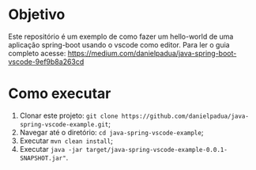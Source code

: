 # Objetivo
Este repositório é um exemplo de como fazer um hello-world de uma aplicação spring-boot usando o vscode como editor.
Para ler o guia completo acesse: https://medium.com/danielpadua/java-spring-boot-vscode-9ef9b8a263cd

# Como executar
1. Clonar este projeto: `git clone https://github.com/danielpadua/java-spring-vscode-example.git`;
2. Navegar até o diretório: `cd java-spring-vscode-example`;
3. Executar `mvn clean install`;
4. Executar `java -jar target/java-spring-vscode-example-0.0.1-SNAPSHOT.jar"`.
